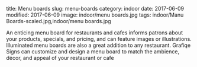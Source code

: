 title: Menu boards
slug: menu-boards
category: indoor
date: 2017-06-09
modified: 2017-06-09
image: indoor/menu boards.jpg
tags: indoor/Manu Boards-scaled.jpg,indoor/menu boards.jpg

 An enticing menu board for restaurants and cafes informs patrons about your products, specials, and pricing, and can feature images or illustrations. Illuminated menu boards are also a great addition to any restaurant. Grafiqe Signs can customize and design a menu board to match the ambience, décor, and appeal of your restaurant or cafe
